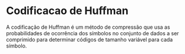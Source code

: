 # Codificacao de Huffman
A codificação de Huffman é um método de compressão que usa as probabilidades de ocorrência dos símbolos no conjunto de dados a ser comprimido para determinar códigos de tamanho variável para cada símbolo.
